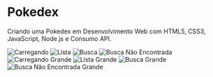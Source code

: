 # Pokedex

Criando uma Pokedex em Desenvolvimento Web com HTML5, CSS3, JavaScript, Node.js e Consumo API.

<img src="" alt="Carregando" />
<img src="" alt="Lista" />
<img src="" alt="Busca" />
<img src="" alt="Busca Não Encontrada" />

<img src="" alt="Carregando Grande" />
<img src="" alt="Lista Grande" />
<img src="" alt="Busca Grande" />
<img src="" alt="Busca Não Encontrada Grande" />